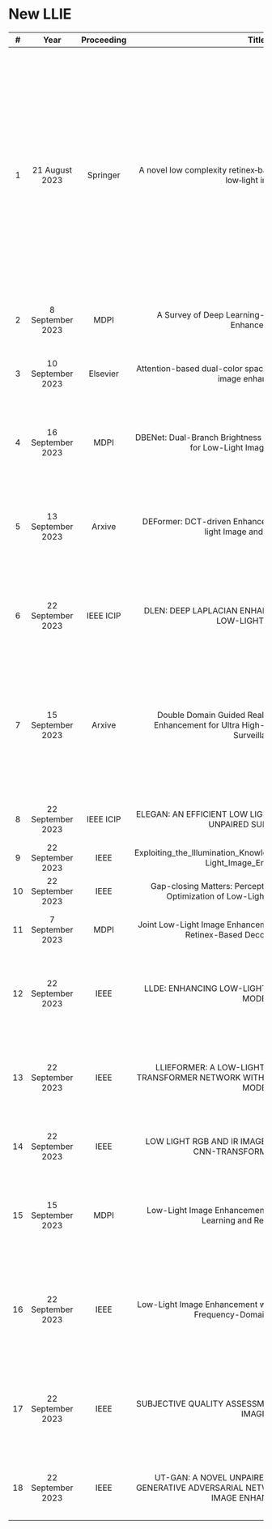 # New LLIE

| # | Year |	Proceeding	| Title | Metrics | Methods | Methodology
| :---: | :---: | :---: | :---: | :---: | :---: | :---: |
| 1 | 21 August 2023 | Springer | A novel low complexity retinex‑based algorithm for enhancing low‑light images | BRISQE, NIQE | MSRCP, NPE, SRIE, RBMP | blah blah blah blah blah blah blah blah blah blah blah blah blah blah blah blah blah blah blah blah blah blah blah blah blah blah blah blah blah blah blah blah blah blah blah blah blah blah blah blah blah blah blah blah blah blah blah blah blah blah |
| 2 | 8 September 2023 | MDPI | A Survey of Deep Learning-Based Low-Light Image Enhancement | | |
| 3 | 10 September 2023 | Elsevier | Attention-based dual-color space fusion network for low-light image enhancement | PSNR, SSIM, FSIM, MSE, LPIPS, BRISQUE, ENTROPY | EFF, FFM, JED, SDD, DLN, KinD, DUPE, ENGAN, Zero-DCE |
| 4 | 16 September 2023 | MDPI | DBENet: Dual-Branch Brightness Enhancement Fusion Network for Low-Light Image Enhancement | MAE, PSNR, SSIM, LPIPS, NIQE | HE, Tone Mapping, RUAS, Retinex-Net, SCI, Zero-DCE, RRDNet |
| 5 | 13 September 2023 | Arxive | DEFormer: DCT-driven Enhancement Transformer for Low-light Image and Dark Vision | PSNR, SSIM, Param. FLOPs | RetinexNet, MBLLEN, KinD, Zero-DCE, ExCNet, EnlightenGAN, DSLR, IAT, UFormer, Restormer, LLFormer, PairLIE |
| 6 | 22 September 2023 | IEEE ICIP | DLEN: DEEP LAPLACIAN ENHANCEMENT NETWORKS FOR LOW-LIGHT IMAGES | PSNR, SSIM, Param., FLOPs, Runtime | RetinexNet, MBLLEN, KinD, EnGAN, Zero-DCE, DRBN, MSEC, DSLR, SNR-net |
| 7 | 15 September 2023 | Arxive | Double Domain Guided Real-Time Low-Light Image Enhancement for Ultra High-Definition Transportation Surveillance | PSNR, SSIM, NIQE, PIQE, LPIPS | HE, NPE, LIME, JIEP, CRM, Dong, BIMEF, DeHz, RetinexNet, MBLLEN, KinD, EnlightenGAN, DLN, Zero-DCE, StableLLVE, RUAS, LLFlow, MTRBNet, SCI|
| 8 | 22 September 2023 | IEEE ICIP | ELEGAN: AN EFFICIENT LOW LIGHT ENHANCEMENT GAN FOR UNPAIRED SUPERVISION | PIQE, BRISQUE, NIQE, NLIEE | SCI, URetinexNet, EnlightenGAN, UNE |
| 9 | 22 September 2023 | IEEE | Exploiting_the_Illumination_Knowledge_in_Real_World_for_Low-Light_Image_Enhancement | PSNR, SSIM | KinD, EG, SS-LLIE, Zero-DCE |
| 10 | 22 September 2023 | IEEE | Gap-closing Matters: Perceptual Quality Evaluation and Optimization of Low-Light Image Enhancement |  |  |
| 11 |  7 September 2023 | MDPI | Joint Low-Light Image Enhancement and Denoising via a New Retinex-Based Decomposition Model | PSNR, SSIM, ARISM, NIQE | JIEM, LIME, EVID, RBVF, STAR |
| 12 | 22 September 2023 | IEEE | LLDE: ENHANCING LOW-LIGHT IMAGES WITH DIFFUSION MODEL | PSNR, SSIM, LPIPS, NIQE | EnlightenGAN, KinD++, RUAS-MIT5K, RUAS-LOL, SCI-easy, SCI-medium, SCI-difficult, Zero-DCE++ |
| 13 | 22 September 2023 | IEEE | LLIEFORMER: A LOW-LIGHT IMAGE ENHANCEMENT TRANSFORMER NETWORK WITH A DEGRADED RESTORATION MODEL | PSNR, SSIM, LOE, BRISQUE, BIQI, GSM, LPIPS | Zero-DCE, Robust Retinex, JED, KinD, Kind++, LIME, LightenNet, RUAS, RetinexNet |
| 14 | 22 September 2023 | IEEE | LOW LIGHT RGB AND IR IMAGE FUSION WITH SELECTIVE CNN-TRANSFORMER NETWORK | SSIM, Q-G, CE, N-ABF, CC, FMI  | VIF, Densefuse, IFCNN, PMGI, GANMcC, SwinFusion |
| 15 |  15 September 2023 | MDPI | Low-Light Image Enhancement Algorithm Based on Deep Learning and Retinex Theory | PSNR, SSIM, NIQE |  CLAHE, LR3M, DeepUPE, Zero-DCE, LIME, RetinexNet, MSRCR, EnlightenGAN |
| 16 | 22 September 2023 | IEEE | Low-Light Image Enhancement with Multi-Scale Attention and Frequency-Domain Optimization | PSNR, SSIM, LPIPS | NPE, LIME, RetinexNet, Zero-DCE, EnlightenGAN, KinD++, RetinexDIP, LLFlow, HWMNet, EFINet, MBPNet |
| 17 | 22 September 2023 | IEEE | SUBJECTIVE QUALITY ASSESSMENT OF ENHANCED RETINAL IMAGES | PLCC, SRCC, RMSE | GWH-GLBP, BRISQUE, GM-LOG, IL-NIQE, CIQA, NPQI, NR-CDIQA, NIQMC, BIQME, MDM, NUIQ |
| 18 | 22 September 2023 | IEEE | UT-GAN: A NOVEL UNPAIRED TEXTUAL-ATTENTION GENERATIVE ADVERSARIAL NETWORK FOR LOW-LIGHT TEXT IMAGE ENHANCEMENT | PSNR, SSIM, NIQE | LIME, RetinexNet, Cyclegan, EnlightenGAN, Zero-DCE, IAT |
